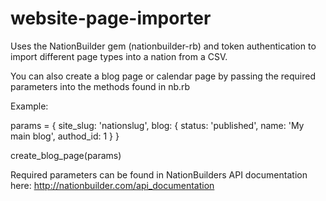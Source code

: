 website-page-importer
======================

Uses the NationBuilder gem (nationbuilder-rb) and token authentication to import different page types into a nation from a CSV. 

You can also create a blog page or calendar page by passing the required parameters into the methods found in nb.rb

Example:

params = {
  site_slug: 'nationslug',
  blog: {
      status: 'published',
      name: 'My main blog',
      authod_id: 1
      }
  }

create_blog_page(params)

Required parameters can be found in NationBuilders API documentation here: http://nationbuilder.com/api_documentation
